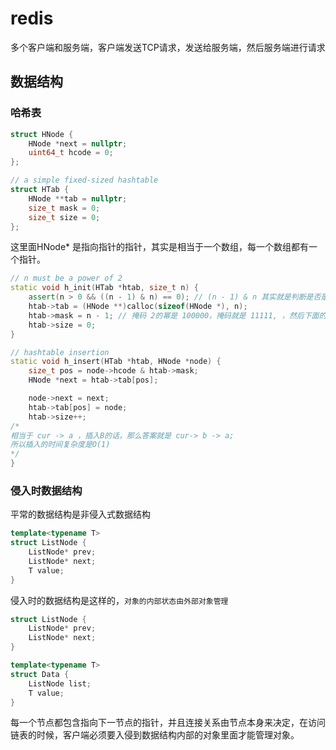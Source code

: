 # redis

多个客户端和服务端，客户端发送TCP请求，发送给服务端，然后服务端进行请求

## 数据结构

### 哈希表

```c++
struct HNode {
    HNode *next = nullptr;
    uint64_t hcode = 0;
};

// a simple fixed-sized hashtable
struct HTab {
    HNode **tab = nullptr;
    size_t mask = 0;
    size_t size = 0;
};
```

这里面HNode* 是指向指针的指针，其实是相当于一个数组，每一个数组都有一个指针。

```c++
// n must be a power of 2
static void h_init(HTab *htab, size_t n) {
    assert(n > 0 && ((n - 1) & n) == 0); // (n - 1) & n 其实就是判断是否是2的power
    htab->tab = (HNode **)calloc(sizeof(HNode *), n);
    htab->mask = n - 1; // 掩码 2的幂是 100000，掩码就是 11111, ，然后下面的pos 只要& 就会得到 hcode中的位置。
    htab->size = 0;
}

// hashtable insertion
static void h_insert(HTab *htab, HNode *node) {
    size_t pos = node->hcode & htab->mask;
    HNode *next = htab->tab[pos];

    node->next = next;
    htab->tab[pos] = node;
    htab->size++;
/*
相当于 cur -> a ，插入B的话，那么答案就是 cur-> b -> a;
所以插入的时间复杂度是O(1)
*/
}
```

### 侵入时数据结构

平常的数据结构是非侵入式数据结构

```c++
template<typename T>
struct ListNode {
    ListNode* prev;
    ListNode* next;
    T value;
}
```

侵入时的数据结构是这样的，`对象的内部状态由外部对象管理`

```c++
struct ListNode {
    ListNode* prev;
    ListNode* next;
}

template<typename T>
struct Data {
    ListNode list;
    T value;
}
```

每一个节点都包含指向下一节点的指针，并且连接关系由节点本身来决定，在访问链表的时候，客户端必须要入侵到数据结构内部的对象里面才能管理对象。
